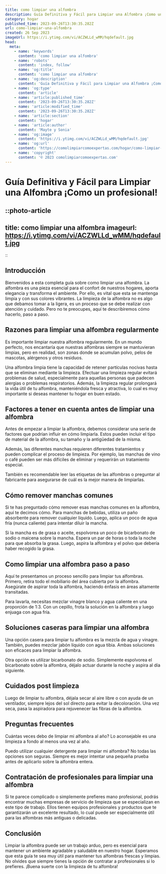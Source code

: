 ```yaml
---
title: como limpiar una alfombra
description: Guía Definitiva y Fácil para Limpiar una Alfombra ¡Como un profesional!
category: hogar
published_time: 2023-09-26T13:30:35.282Z
url: como-limpiar-una-alfombra
created: 26 Sep 2023
imageUrl: https://i.ytimg.com/vi/ACZWLLd_wMM/hqdefault.jpg
head:
  meta:
    - name: 'keywords'
      content: 'como limpiar una alfombra'
    - name: 'robots'
      content: 'index, follow'
    - name: 'og:title'
      content: 'como limpiar una alfombra'
    - name: 'og:description'
      content: 'Guía Definitiva y Fácil para Limpiar una Alfombra ¡Como un profesional!'
    - name: 'og:type'
      content: 'article'
    - name: 'article:published_time'
      content: '2023-09-26T13:30:35.282Z'
    - name: 'article:modified_time'
      content: '2023-09-26T13:30:35.282Z'
    - name: 'article:section'
      content: 'hogar'
    - name: 'article:author'
      content: 'Mayte y Sonia'
    - name: 'og:image'
      content: 'https://i.ytimg.com/vi/ACZWLLd_wMM/hqdefault.jpg'
    - name: 'og:url'
      content: 'https://comolimpiarcomoexpertas.com/hogar/como-limpiar-una-alfombra'
    - name: 'copyright'
      content: '© 2023 comolimpiarcomoexpertas.com'
---
```

# Guía Definitiva y Fácil para Limpiar una Alfombra ¡Como un profesional!

::photo-article
---
title: como limpiar una alfombra
imageurl: https://i.ytimg.com/vi/ACZWLLd_wMM/hqdefault.jpg
---
::
## Introducción
Bienvenidos a esta completa guía sobre como limpiar una alfombra. La  alfombra es una pieza esencial para el confort de nuestros hogares, aporta elegancia y transforma el ambiente. Por ello, es vital que esta se mantenga limpia y con sus colores vibrantes. La limpieza de la alfombra no es algo que debamos tomar a la ligera, es un proceso que se debe realizar con atención y cuidado. Pero no te preocupes, aquí te describiremos cómo hacerlo, paso a paso.

## Razones para limpiar una alfombra regularmente
Es importante limpiar nuestra alfombra regularmente. En un mundo perfecto, nos encantaría que nuestras alfombras siempre se mantuvieran limpias, pero en realidad, son zonas donde se acumulan polvo, pelos de mascotas, alérgenos y otros residuos. 

Una alfombra limpia tiene la capacidad de retener partículas nocivas hasta que se eliminan mediante la limpieza. Efectuar una limpieza regular evitará problemas de salud, especialmente para aquellas personas que padecen alergias o problemas respiratorios. Además, la limpieza regular prolongará la vida útil de tu alfombra, manteniéndola fresca y atractiva, lo cual es muy importante si deseas mantener tu hogar en buen estado.

## Factores a tener en cuenta antes de limpiar una alfombra
Antes de empezar a limpiar la alfombra, debemos considerar una serie de factores que podrían influir en cómo limpiarla. Estos pueden incluir el tipo de material de la alfombra, su tamaño y la antigüedad de la misma. 

Además, las diferentes manchas requieren diferentes tratamientos y pueden complicar el proceso de limpieza. Por ejemplo, las manchas de vino o café pueden ser más difíciles de eliminar y requerirán un tratamiento especial. 

También es recomendable leer las etiquetas de las alfombras o preguntar al fabricante para asegurarse de cuál es la mejor manera de limpiarlas.

## Cómo remover manchas comunes
Si te has preguntado cómo remover esas manchas comunes en la alfombra, aquí te decimos cómo. Para manchas de bebidas, utiliza un paño absorbente para remover cualquier líquido. Luego, aplica un poco de agua fría (nunca caliente) para intentar diluir la mancha.

Si la mancha es de grasa o aceite, espolvorea un poco de bicarbonato de sodio o maicena sobre la mancha. Espera un par de horas o toda la noche para que absorba la grasa. Luego, aspira la alfombra y el polvo que debería haber recogido la grasa.

## Como limpiar una alfombra paso a paso
Aquí te presentamos un proceso sencillo para limpiar tus alfombras. Primero, retira todo el mobiliario del área cubierta por la alfombra. Asegúrate de aspirar toda la alfombra, haciendo énfasis en áreas altamente transitadas.

Para lavarla, necesitas mezclar vinagre blanco y agua caliente en una proporción de 1:3. Con un cepillo, frota la solución en la alfombra y luego enjuaga con agua fría.

## Soluciones caseras para limpiar una alfombra
Una opción casera para limpiar tu alfombra es la mezcla de agua y vinagre. También, puedes mezclar jabón líquido con agua tibia. Ambas soluciones son eficaces para limpiar la alfombra.

Otra opción es utilizar bicarbonato de sodio. Simplemente espolvorea el bicarbonato sobre la alfombra, déjalo actuar durante la noche y aspira al día siguiente.

## Cuidados post limpieza
Luego de limpiar tu alfombra, déjala secar al aire libre o con ayuda de un ventilador, siempre lejos del sol directo para evitar la decoloración. Una vez seca, pasa la aspiradora para rejuvenecer las fibras de la alfombra.

## Preguntas frecuentes
Cuántas veces debo de limpiar mi alfombra al año? Lo aconsejable es una limpieza a fondo al menos una vez al año.

Puedo utilizar cualquier detergente para limpiar mi alfombra? No todas las opciones son seguras. Siempre es mejor intentar una pequeña prueba antes de aplicarlo sobre la alfombra entera. 

## Contratación de profesionales para limpiar una alfombra
Si te parece complicado o simplemente prefieres mano profesional, podrás encontrar muchas empresas de servicio de limpieza que se especializan en este tipo de trabajo. Ellos tienen equipos profesionales y productos que te garantizarán un excelente resultado, lo cual puede ser especialmente útil para las alfombras más antiguas o delicadas.

## Conclusión
Limpiar la alfombra puede ser un trabajo arduo, pero es esencial para mantener un ambiente agradable y saludable en nuestro hogar. Esperamos que esta guía te sea muy útil para mantener tus alfombras frescas y limpias. No olvides que siempre tienes la opción de contratar a profesionales si lo prefieres. ¡Buena suerte con la limpieza de tu alfombra!